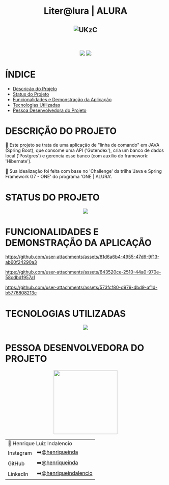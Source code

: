 <h1 align="center">Liter@lura | ALURA</h1>

<h2 align="center"> 

![UKzC](https://github.com/user-attachments/assets/2ce33fab-f2a1-405d-9bf0-42af625a54bd)

</h2> <br><!--img-gifpig-->

<p align="center">
  <img loading="lazy" 
    src="https://img.shields.io/badge/VERSION-v1.0-purple?style=for-the-badge">
  <img loading="lazy" 
    src="https://img.shields.io/badge/RELEASE%20DATE-DECEMBER%20%7C%202024-yellow?style=for-the-badge">
</p>

# ÍNDICE

* [Descrição do Projeto](#descrição-do-projeto)
* [Status do Projeto](#status-do-projeto)
* [Funcionalidades e Demonstração da Aplicação](#funcionalidades-e-demonstração-da-aplicação)
* [Tecnologias Utilizadas](#tecnologias-utilizadas)
* [Pessoa Desenvolvedora do Projeto](#pessoa-desenvolvedora-do-projeto)

# DESCRIÇÃO DO PROJETO
 
📄 Este projeto se trata de uma aplicação de "linha de comando" em JAVA (Spring Boot), que consome uma API ('Gutendex'), cria um banco de dados local ('Postgres') e gerencia esse banco (com auxílio do framework: 'Hibernate').

📄 Sua idealização foi feita com base no 'Challenge' da trilha 'Java e Spring Framework G7 - ONE' do programa 'ONE | ALURA'.

# STATUS DO PROJETO

<p align="center">
  <img loading="lazy" src="https://img.shields.io/badge/STATUS-FINISHED-green?style=for-the-badge">
</p>

# FUNCIONALIDADES E DEMONSTRAÇÃO DA APLICAÇÃO

https://github.com/user-attachments/assets/81d6a6b4-4955-47d6-9f13-ab60f24290a3

https://github.com/user-attachments/assets/643520ce-2510-44a0-970e-58cdbd1957a1

https://github.com/user-attachments/assets/573fcf80-d979-4bd9-af1d-b5776808213c

# TECNOLOGIAS UTILIZADAS

<p align="center">
  <img loading="lazy" 
    src="https://img.shields.io/badge/JAVA-red?style=for-the-badge">
</p>

# PESSOA DESENVOLVEDORA DO PROJETO

<section align="center">
  <img loading="lazy" src="https://github.com/user-attachments/assets/869a58e6-2cf4-46a7-9f26-d98099ee5db6" width="200"/>
  <table align="center">
    <tbody>
      <tr>
        <td colspan="2">🧔 Henrique Luiz Indalencio</td>
      </tr>
      <tr>
        <td>Instagram</td>
        <td>➡️<a href="https://www.instagram.com/henriqueinda/">@henriqueinda</a></td>
      </tr>
      <tr>
        <td>GitHub</td>
        <td>➡️<a href="https://github.com/henriqueinda">@henriqueinda</a></td>
      </tr>
      <tr>
        <td>LinkedIn</td>
        <td>➡️<a href="https://www.linkedin.com/in/henriqueindalencio/">@henriqueindalencio</a></td>
      </tr>
    </tbody>
  </table>
</section>
